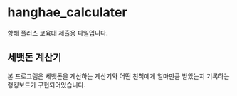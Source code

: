 # hanghae_calculater

항해 플러스 코육대 제출용 파일입니다.

## 세뱃돈 계산기

본 프로그램은 세뱃돈을 계산하는 계산기와 어떤 친척에게 얼마만큼 받았는지 기록하는 랭킹보드가 구현되어있습니다.

